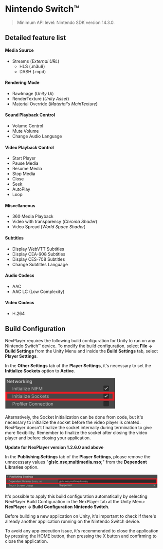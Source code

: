 # Nintendo Switch™

> Minimum API level: Nintendo SDK version 14.3.0.

## Detailed feature list

#### Media Source
- Streams (*External URL*)
	- HLS (.m3u8)
	- DASH (.mpd)		

#### Rendering Mode  
- RawImage (*Unity UI*)	
- RenderTexture (*Unity Asset*)
- Material Override (*Material's MainTexture*)

#### Sound Playback Control
- Volume Control
- Mute Volume
- Change Audio Language

#### Video Playback Control
- Start Player
- Pause Media
- Resume Media
- Stop Media
- Close
- Seek
- AutoPlay
- Loop

#### Miscellaneous
- 360 Media Playback
- Video with transparency (*Chroma Shader*)
- Video Spread (*World Space Shader*)

#### Subtitles
- Display WebVTT Subtitles
- Display CEA-608 Subtitles
- Display CES-708 Subtitles
- Change Subtitles Language

#### Audio Codecs
- AAC
- AAC LC (Low Complexity)

#### Video Codecs
- H.264

## Build Configuration
NexPlayer requires the following build configuration for Unity to run on any Nintendo Switch™ device. To modify the build configuration, select **File → Build Settings** from the Unity Menu and inside the **Build Settings** tab, select **Player Settings**.

In the **Other Settings** tab of the **Player Settings**, it's necessary to set the **Initialize Sockets** option to **Active**.

![](../assets/platforms/nin1.png)

Alternatively, the Socket Initialization can be done from code, but it's necessary to initialize the socket before the video player is created. NexPlayer  doesn't finalize the socket internally during termination to give more flexibility. Remember to finalize the socket after closing the video player and before closing your application.

**Update for NexPlayer  version 1.2.6.0 and above**  

In the **Publishing Settings** tab of the **Player Settings**, please remove the unnecessary values "**glslc.nso;multimedia.nso;**" from the **Dependent Libraries** option.

![](../assets/platforms/nin2.PNG)

It's possible to apply this build configuration automatically by selecting NexPlayer  Build Configuration in the NexPlayer  tab at the Unity Menu: **NexPlayer → Build Configuration Nintendo Switch**.

Before building a new application on Unity, it's important to check if there's already another application running on the Nintendo Switch device.

To avoid any app execution issue, it's recommended to close the application by pressing the HOME button, then pressing the X button and confirming to close the application.

